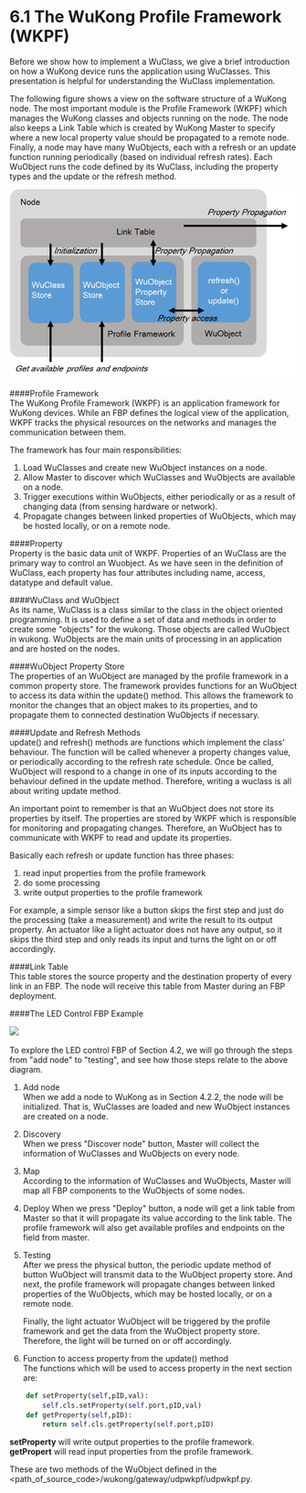 # 6.1 The WuKong Profile Framework (WKPF)

<!-- In the last section, we have introduced how to define a new WuClass in the xml file. -->
Before we show how to implement a  WuClass, we give a brief introduction on how a WuKong device runs the application using WuClasses. This presentation is helpful for understanding the WuClass implementation.  

The following figure shows a view on the software structure of a WuKong node. The most important module is the Profile Framework (WKPF) which manages the WuKong classes and objects running on the node. The node also keeps a Link Table which is created by WuKong Master to specify where a new local property value should be propagated to a remote node. Finally, a node may have many WuObjects, each with a refresh or an update function running periodically (based on individual refresh rates).
Each WuObject runs the code defined by its WuClass, including the property types and the update or the refresh method.

![](img/profile_framework2.png)

####Profile Framework   
The WuKong Profile Framework (WKPF) is an application framework for WuKong devices. While an FBP defines the logical view of the application, WKPF tracks the physical resources on the networks and manages the communication between them.  

The framework has four main responsibilities:  

1. Load WuClasses and create new WuObject instances on a node.  
2. Allow  Master to discover which WuClasses and WuObjects are available on a node.
3. Trigger executions within WuObjects, either periodically or as a result of changing data (from sensing hardware or  network). 
4. Propagate changes between linked properties of WuObjects, which may be hosted locally, or on a remote node.  


####Property  
Property is the basic data unit of WKPF. Properties of an WuClass are the primary way to control an Wuobject. As we have seen in the definition of WuClass, each property has four attributes including name, access, datatype and default value. 

####WuClass and WuObject  
As its name, WuClass is a class similar to the class in the object oriented programming. It is used to define a set of data and methods in order to create some "objects" for the wukong. Those objects are called WuObject in wukong. WuObjects are the main units of processing in an application and are hosted on the nodes.

####WuObject Property Store  
The properties of an WuObject are managed by the profile framework in a common property store. The framework provides functions for an WuObject to access its data within the update() method. This allows the framework to monitor the changes that an object makes to its properties, and to propagate them to connected destination WuObjects if necessary.

####Update and Refresh Methods  
update() and refresh() methods are functions which implement the class’ behaviour. The function will be called whenever a property changes value, or periodically according to the refresh rate schedule. Once be called, WuObject will respond to a change in one of its inputs according to the behaviour defined in the update method. Therefore, writing a wuclass is all about writing update method.

An important point to remember is that an WuObject does not store its properties by itself. The properties are stored by WKPF which is responsible for monitoring and propagating changes. Therefore, an WuObject has to communicate with WKPF to read and update its properties.   

Basically each refresh or update function has three phases:   
1. read input properties from the profile framework
2. do some processing
3. write output properties to the profile framework  

For example, a simple sensor like a button skips the first step and just do the processing (take a measurement) and write the result to its output property. An actuator like a light actuator does not have any output, so it skips the third step and only reads its input and turns the light on or off accordingly.  

####Link Table  
This table stores the source property and the destination property of every link in an FBP. The node will receive this table from Master during an FBP deployment. 

####The LED Control FBP Example 

![](fbp_behind_the_scene2.png)

To explore the LED control FBP of Section 4.2, we will go through the steps from "add node" to "testing", and see how those steps relate to the above diagram.  

1. Add node  
  When we add a node to WuKong as in Section 4.2.2, the node will be initialized. That is, WuClasses are loaded and new WuObject instances are created on a node.  
  
2. Discovery  
  When we press "Discover node" button, Master will collect the information of WuClasses and WuObjects on every node. 
  
3. Map   
  According to the information of WuClasses and WuObjects, Master will map all FBP components to the WuObjects of some nodes. 
  
4. Deploy 
   When we press "Deploy" button, a node will get a link table from Master so that it will propagate its value according to the link table. The profile framework will also get available profiles and endpoints on the field from master.
   
5. Testing   
   After we press the physical button, the periodic update method of button WuObject will transmit data to the WuObject property store. And next, the profile framework will propagate changes between linked properties of the WuObjects, which may be hosted locally, or on a remote node.  
   
   Finally, the light actuator WuObject will be triggered by the profile framework and get the data from the WuObject property store. Therefore, the light will be turned on or off accordingly.  

5. Function to access property from the update() method  
  The functions which will be used to access property in the next section are:  
```python
    def setProperty(self,pID,val):
        self.cls.setProperty(self.port,pID,val)
    def getProperty(self,pID):
        return self.cls.getProperty(self.port,pID)
```

  **setProperty** will write output properties to the profile framework.  
**getPropert** will read input properties from the profile framework.  

  These are two methods of the WuObject defined in the <path_of_source_code>/wukong/gateway/udpwkpf/udpwkpf.py.  


